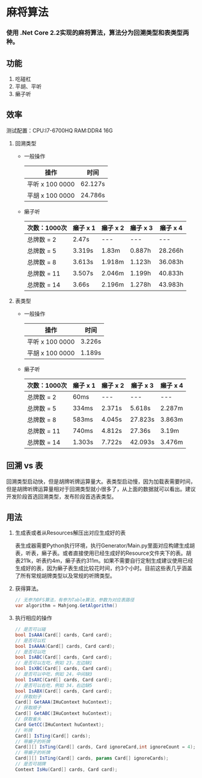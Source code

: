 ﻿# 麻将算法
### 使用 .Net Core 2.2实现的麻将算法，算法分为回溯类型和表类型两种。

## 功能
1. 吃碰杠
2. 平胡、平听
3. 癞子听

## 效率
测试配置：CPU:I7-6700HQ  RAM:DDR4 16G
1. 回溯类型
    * 一般操作

        操作 | 时间
        ------------ | -------------
        平听 x 100 0000 | 62.127s
        平胡 x 100 0000 | 24.786s

    * 癞子听
    
        次数：1000次 | 癞子 x 1 |癞子 x 2 |癞子 x 3 |癞子 x 4
        ------------ | ------------- | ------------- | ------------- | -------------
        总牌数 = 2 | 2.47s | --- | --- | ---
        总牌数 = 5| 3.319s | 1.83m | 0.887h | 28.266h
        总牌数 = 8| 3.613s | 1.918m | 1.123h | 36.083h
        总牌数 = 11| 3.507s | 2.046m | 1.199h | 40.833h
        总牌数 = 14| 3.66s | 2.196m | 1.278h | 43.983h

2. 表类型
    * 一般操作

        操作 | 时间
        ------------ | -------------
        平听 x 100 0000 | 3.226s
        平胡 x 100 0000 | 1.189s

    * 癞子听
    
        次数：1000次 | 癞子 x 1 |癞子 x 2 |癞子 x 3 |癞子 x 4
        ------------ | ------------- | ------------- | ------------- | -------------
        总牌数 = 2 | 60ms | --- | --- | ---
        总牌数 = 5| 334ms | 2.371s |  5.618s |  2.287m
        总牌数 = 8| 583ms | 4.045s | 27.823s |  3.863m
        总牌数 = 11| 740ms | 4.812s | 27.36s | 3.19m
        总牌数 = 14| 1.303s | 7.722s | 42.093s | 3.476m

## 回溯 vs 表
回溯类型启动快，但是胡牌听牌运算量大。表类型启动慢，因为加载表需要时间，但是胡牌听牌运算量相对于回溯类型就小很多了，从上面的数据就可以看出。建议开发阶段首选回溯类型，发布阶段首选表类型。

## 用法
1. 生成表或者从Resources解压出对应生成好的表

    表生成器需要Python执行环境，执行Generator/Main.py里面对应构建生成胡表，听表，癞子表。或者直接使用已经生成好的Resource文件夹下的表。胡表211k，听表约4m，癞子表约311m。如果不需要自行定制生成建议使用已经生成好的表，因为癞子表生成比较花时间，约3个小时。目前这些表几乎涵盖了所有常规胡牌类型以及常规的听牌类型。

2. 获得算法。

    ```C#
    // 无参为DFS算法，有参为Table算法，参数为对应表路径 
    var algorithm = Mahjong.GetAlgorithm()
    ```

3. 执行相应的操作

    ```C#
    // 是否可以碰
    bool IsAAA(Card[] cards, Card card);
    // 是否可以杠
    bool IsAAAA(Card[] cards, Card card);
    // 是否可以吃
    bool IsABC(Card[] cards, Card card);
    // 是否可以左吃，例如 23，左边缺1
    bool IsXBC(Card[] cards, Card card);
    // 是否可以中吃，例如 24，中间缺3
    bool IsAXC(Card[] cards, Card card);
    // 是否可以右吃，例如 34，右边缺5
    bool IsABX(Card[] cards, Card card);
    // 获取刻子
    Card[] GetAAA(IHuContext huContext);
    // 获取顺子
    Card[] GetABC(IHuContext huContext);
    // 获取雀头
    Card GetCC(IHuContext huContext);
    // 听牌
    Card[] IsTing(Card[] cards);
    // 带癞子的听牌
    Card[][] IsTing(Card[] cards, Card ignoreCard,int ignoreCount = 4);
    // 带癞子的听牌
    Card[][] IsTing(Card[] cards, params Card[] ignoreCards);
    // 是否可胡牌
    Context IsHu(Card[] cards, Card card);
    ```